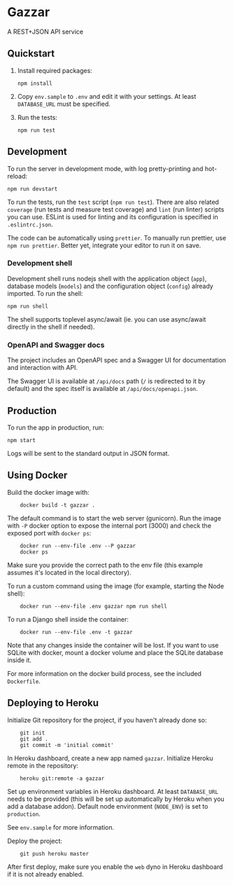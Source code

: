 # Gazzar

A REST+JSON API service

## Quickstart

1. Install required packages:

   ```
   npm install
   ```

2. Copy `env.sample` to `.env` and edit it with your settings.
   At least `DATABASE_URL` must be specified.

3. Run the tests:

   ```
   npm run test
   ```

## Development

To run the server in development mode, with log pretty-printing
and hot-reload:

```
npm run devstart
```

To run the tests, run the `test` script (`npm run test`). There are
also related `coverage` (run tests and measure test coverage) and `lint`
(run linter) scripts you can use. ESLint is used for linting and its
configuration is specified in `.eslintrc.json`.

The code can be automatically using `prettier`. To manually run
prettier, use `npm run prettier`. Better yet, integrate your editor
to run it on save.

### Development shell

Development shell runs nodejs shell with the application object (`app`),
database models (`models`) and the configuration object (`config`)
already imported. To run the shell:

```
npm run shell
```

The shell supports toplevel async/await (ie. you can use async/await
directly in the shell if needed).

### OpenAPI and Swagger docs

The project includes an OpenAPI spec and a Swagger UI for documentation and
interaction with API.

The Swagger UI is available at `/api/docs` path (`/` is redirected to it by
default) and the spec itself is available at `/api/docs/openapi.json`.

## Production

To run the app in production, run:

```
npm start
```

Logs will be sent to the standard output in JSON format.

## Using Docker

Build the docker image with:

        docker build -t gazzar .

The default command is to start the web server (gunicorn). Run the image
with `-P` docker option to expose the internal port (3000) and check the
exposed port with `docker ps`:

        docker run --env-file .env --P gazzar
        docker ps

Make sure you provide the correct path to the env file (this example assumes
it's located in the local directory).

To run a custom command using the image (for example, starting the Node
shell):

        docker run --env-file .env gazzar npm run shell

To run a Django shell inside the container:

        docker run --env-file .env -t gazzar

Note that any changes inside the container will be lost. If you want to use
SQLite with docker, mount a docker volume and place the SQLite database
inside it.

For more information on the docker build process, see the included
`Dockerfile`.

## Deploying to Heroku

Initialize Git repository for the project, if you haven't already done so:

        git init
        git add .
        git commit -m 'initial commit'

In Heroku dashboard, create a new app named `gazzar`.
Initialize Heroku remote in the repository:

        heroku git:remote -a gazzar

Set up environment variables in Heroku dashboard. At least `DATABASE_URL`
needs to be provided (this will be set up automatically by Heroku when
you add a database addon). Default node environment (`NODE_ENV`) is set to
`production`.

See `env.sample` for more information.

Deploy the project:

        git push heroku master

After first deploy, make sure you enable the `web` dyno in Heroku dashboard
if it is not already enabled.
